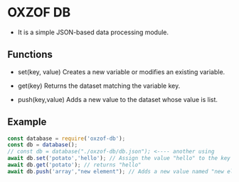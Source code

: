 # OXZOF DB
- It is a simple JSON-based data processing module.

## Functions
-  set(key, value)
Creates a new variable or modifies an existing variable.

- get(key)
Returns the dataset matching the variable key.

- push(key,value)
Adds a new value to the dataset whose value is list.

## Example
```javascript
const database = require('oxzof-db');
const db = database();
// const db = database("./oxzof-db/db.json"); <---- another using
await db.set('potato','hello'); // Assign the value "hello" to the key "potato".
await db.get('potato'); // returns "hello"
await db.push('array',"new element"); // Adds a new value named "new element" to the "array" list
```
